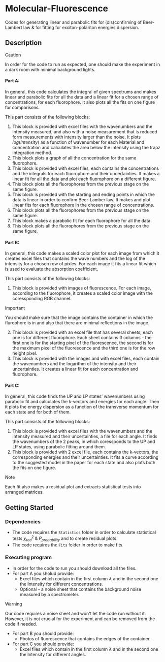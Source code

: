 # Molecular-Fluorescence

Codes for generating linear and parabolic fits for (dis)confirming of Beer-Lambert law & for fitting for exciton-polariton energies dispersion.

## Description

> [!CAUTION]
> In order for the code to run as expected, one should make the experiment in a dark room with minimal background lights.

#### Part A:
In general, this code calculates the integral of given spectrums and makes linear and parabolic fits for all the data and a linear fit for a chosen range of concentrations, for each fluorophore. It also plots all the fits on one figure for comparisons.

This part consists of the following blocks:
1. This block is provided with excel files with the wavenumbers and the intensity measured, and also with a noise measurement that is reduced form measurements with intensity larger than the noise. It plots $log(Intensity)$ as a function of wavenumber for each Material and concentration and calculates the area below the intensity using the trapz integration method.
2. This block plots a graph of all the concentration for the same fluorophore.
3. This block is provided with excel files, each contains the concentrations and the integrals for each fluorophore and their uncertainties. It makes a linear fit for all the data and plot each fluorophore on a different figure.
4. This block plots all the fluorophores from the previous stage on the same figure.
5. This block is provided with the starting and ending points in which the data is linear in order to confirm Beer-Lamber law. It makes and plot linear fits for each fluorophore in the chosen range of concentrations.
6. This block plots all the fluorophores from the previous stage on the same figure.
7. This block makes a parabolic fit for each fluorophore for all the data.
8. This block plots all the fluorophores from the previous stage on the same figure.

#### Part B:
In general, this code makes a scaled color plot for each image from which it creates excel files that contains the wave numbers and the log of the intensity for a chosen row of pixles. For each image it fits a linear fit which is used to evaluate the absorption coefficient.

This part consists of the following blocks:
1. This block is provided with images of fluorescence. For each image, according to the fluorophore, it creates a scaled color image with the coressponding RGB channel.
> [!IMPORTANT]
> You should make sure that the image contains the container in which the flurophore is in and also that there are minimal reflections in the image.
2. This block is provided with an excel file that has several sheets, each one is for different fluorophore. Each sheet contains 3 columns - the first one is for the starting pixel of the fluorescence, the second is for the maximum pixel of the fluorescence and the third one is for the row height pixel.
3. This block is provided with the images and with excel files, each contain the wavenumbers and the logarithm of the intensity and their uncertainties. It creates a linear fit for each concentration and fluorophore.

#### Part C:
In general, this code finds the UP and LP states' wavenumbers using parabolic fit and calculates the k-vectors and energies for each angle. Then it plots the energy dispersion as a function of the transverse momentum for each state and for both of them.

This part consists of the following blocks:
1. This block is provided with excel files with the wavenumbers and the intensity measured and their uncertainties, a file for each angle. It finds the wavenumbers of the 2 peaks, in which coressponds to the UP and LP states, using parabolic fitting around them. 
2. This block is provided with 2 excel file, each contains the k-vectors, the corresponding energies and their uncertainties. It fits a curve according to the suggested model in the paper for each state and also plots both the fits on one figure.

> [!NOTE]
> Each fit also makes a residual plot and extracts statistical tests into arranged matrices.


## Getting Started

### Dependencies

* The code requires the `Statistics` folder in order to calculate statistical tests $\chi^2_{red}$ & $P_{probability}$ and to create residual plots.
* The code requires the `Fits` folder in order to make fits.

### Executing program

* In order for the code to run you should download all the files.
* For part A you sholud provide:
  * Excel files which contain in the first column $\lambda$ and in the second one the Intensity for different concentrations.
  * Optional - a noise sheet that contains the background noise measured by a spectrometer.
> [!WARNING]
> Our code requires a noise sheet and won't let the code run without it. However, it is not crucial for the experiment and can be removed from the code if needed.
* For part B you should provide:
  * Photos of fluorescence that contains the edges of the container.
* For part C you should provide:
  * Excel files which contain in the first column $\lambda$ and in the second one the Intensity for different angles.
